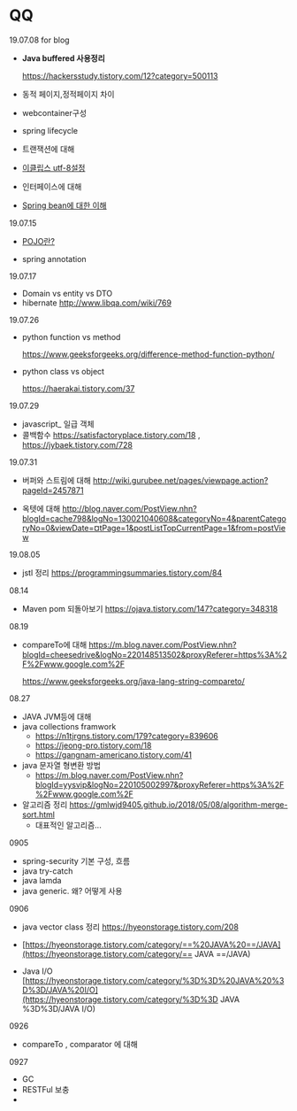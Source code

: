 # QQ



19.07.08 for blog

- **Java buffered 사용정리**

   https://hackersstudy.tistory.com/12?category=500113

- 동적 페이지,정적페이지 차이 

- webcontainer구성

- spring lifecycle

- 트랜잭션에 대해

- [이클립스 utf-8설정]([https://gangzzang.tistory.com/entry/%EC%9D%B4%ED%81%B4%EB%A6%BD%EC%8A%A4-%EA%B0%9C%EB%B0%9C%ED%99%98%EA%B2%BD-UTF8-%EC%9D%B8%EC%BD%94%EB%94%A9-%EC%84%A4%EC%A0%95](https://gangzzang.tistory.com/entry/이클립스-개발환경-UTF8-인코딩-설정))

- 인터페이스에 대해

- [Spring bean에 대한 이해](https://gmlwjd9405.github.io/2018/11/10/spring-beans.html)






19.07.15

- [POJO란?](https://jojoldu.tistory.com/category/Spring?page=6)

- spring annotation 



19.07.17

- Domain vs entity vs DTO
- hibernate http://www.libqa.com/wiki/769

  




19.07.26

- python function vs method

  https://www.geeksforgeeks.org/difference-method-function-python/

- python class vs object

  https://haerakai.tistory.com/37



19.07.29

- javascript_ 일급 객체
- 콜백함수 <https://satisfactoryplace.tistory.com/18> , <https://jybaek.tistory.com/728>



19.07.31

- 버퍼와 스트림에 대해 <http://wiki.gurubee.net/pages/viewpage.action?pageId=2457871>

- 옥텟에 대해 <http://blog.naver.com/PostView.nhn?blogId=cache798&logNo=130021040608&categoryNo=4&parentCategoryNo=0&viewDate=¤tPage=1&postListTopCurrentPage=1&from=postView>



19.08.05

- jstl 정리 https://programmingsummaries.tistory.com/84



08.14

- Maven pom 되돌아보기 https://ojava.tistory.com/147?category=348318 



08.19

- compareTo에 대해 https://m.blog.naver.com/PostView.nhn?blogId=cheesedrive&logNo=220148513502&proxyReferer=https%3A%2F%2Fwww.google.com%2F

  https://www.geeksforgeeks.org/java-lang-string-compareto/

08.27

- JAVA JVM등에 대해
- java collections framwork
   - https://n1tjrgns.tistory.com/179?category=839606
   - https://jeong-pro.tistory.com/18
   - https://gangnam-americano.tistory.com/41
- java 문자열 형변환 방법
   - https://m.blog.naver.com/PostView.nhn?blogId=yysvip&logNo=220105002997&proxyReferer=https%3A%2F%2Fwww.google.com%2F
- 알고리즘 정리 https://gmlwjd9405.github.io/2018/05/08/algorithm-merge-sort.html
   - 대표적인 알고리즘...

0905

- spring-security 기본 구성, 흐름
- java try-catch
- java lamda
- java generic. 왜? 어떻게 사용



0906

- java vector class 정리 https://hyeonstorage.tistory.com/208
- [https://hyeonstorage.tistory.com/category/==%20JAVA%20==/JAVA](https://hyeonstorage.tistory.com/category/== JAVA ==/JAVA)

- Java I/O [https://hyeonstorage.tistory.com/category/%3D%3D%20JAVA%20%3D%3D/JAVA%20I/O](https://hyeonstorage.tistory.com/category/%3D%3D JAVA %3D%3D/JAVA I/O)



0926

- compareTo , comparator 에 대해



0927

- GC
- RESTFul 보충
- 